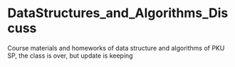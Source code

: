 # DataStructures_and_Algorithms_Discuss
Course materials and homeworks of data structure and algorithms of PKU SP, the class is over, but update is keeping
